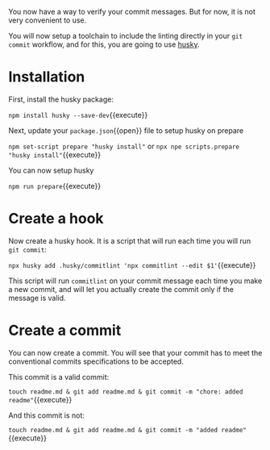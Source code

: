 You now have a way to verify your commit messages. But for now, it is not very convenient to use.

You will now setup a toolchain to include the linting directly in your `git commit` workflow, and for this, you are
going to use [husky](https://github.com/typicode/husky).

# Installation

First, install the husky package:

`npm install husky --save-dev`{{execute}}

Next, update your `package.json`{{open}} file to setup husky on prepare

`npm set-script prepare "husky install"` or `npx npe scripts.prepare "husky install"`{{execute}}

You can now setup husky

`npm run prepare`{{execute}}

# Create a hook

Now create a husky hook. It is a script that will run each time you will run `git commit`:

`npx husky add .husky/commitlint 'npx commitlint --edit $1'`{{execute}}

This script will run `commitlint` on your commit message each time you make a new commit, and will let you actually
create the commit only if the message is valid.

# Create a commit

You can now create a commit. You will see that your commit has to meet the conventional commits specifications to be
accepted.

This commit is a valid commit:

`touch readme.md & git add readme.md & git commit -m "chore: added readme"`{{execute}}

And this commit is not:

`touch readme.md & git add readme.md & git commit -m "added readme"`{{execute}}
